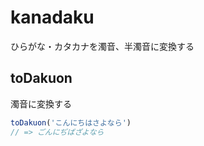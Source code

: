 # kanadaku

ひらがな・カタカナを濁音、半濁音に変換する

## toDakuon

濁音に変換する

```ts
toDakuon('こんにちはさよなら')
// => ごんにぢばざよなら
```
